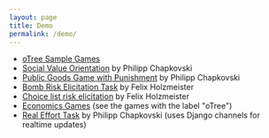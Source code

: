 ```yaml
---
layout: page
title: Demo
permalink: /demo/
---
```


-   [oTree Sample Games](http://otree-demo.herokuapp.com/demo/)
-   [Social Value Orientation](http://svomeasure.herokuapp.com/demo/) by Philipp Chapkovski
-   [Public Goods Game with Punishment](https://morning-woodland-64585.herokuapp.com/demo/) by Philipp Chapkovski
-   [Bomb Risk Elicitation Task](http://bret-demo.herokuapp.com/demo/) by Felix Holzmeister
-   [Choice list risk elicitation](http://cl-demo.herokuapp.com/demo/) by Felix Holzmeister
-   [Economics Games](https://economics-games.com/games) (see the games with the label "oTree")
-   [Real Effort Task](https://morning-citadel-36858.herokuapp.com/) by Philipp Chapkovski (uses Django channels for realtime updates)
